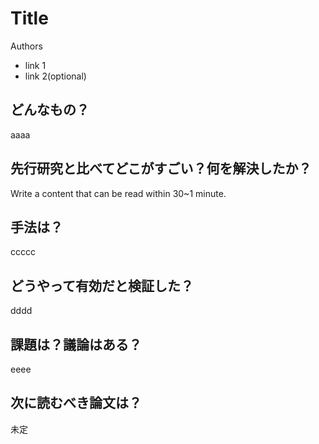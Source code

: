 # Title

Authors

* link 1
* link 2(optional)

## どんなもの？

aaaa

## 先行研究と比べてどこがすごい？何を解決したか？

Write a content that can be read within 30~1 minute.

## 手法は？

ccccc

## どうやって有効だと検証した？

dddd

## 課題は？議論はある？

eeee

## 次に読むべき論文は？

未定

